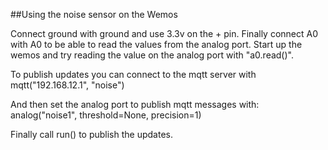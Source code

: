 ##Using the noise sensor on the Wemos

Connect ground with ground and use 3.3v on the + pin.
Finally connect A0 with A0 to be able to read the values from the analog port.
Start up the wemos and try reading the value on the analog port with "a0.read()".

To publish updates you can connect to the mqtt server with
mqtt("192.168.12.1", "noise")

And then set the analog port to publish mqtt messages with:
analog("noise1", threshold=None, precision=1)

Finally call run() to publish the updates.
